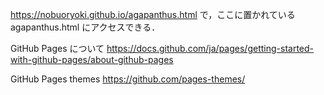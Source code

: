 https://nobuoryoki.github.io/agapanthus.html で，ここに置かれている agapanthus.html にアクセスできる．


GitHub Pages について 
https://docs.github.com/ja/pages/getting-started-with-github-pages/about-github-pages

GitHub Pages themes 
https://github.com/pages-themes/

